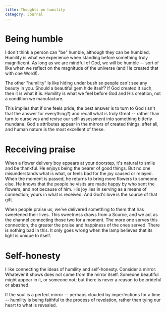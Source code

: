```yaml
---
title: Thoughts on humility
category: Journal
---
```


# Being humble

I don't think a person can "be" humble, although they can be humbled.
Humility is what we experience when standing before something truly
magnificent.  As long as we are mindful of God, we will be humble --
sort of like when we reflect on the magnitude of the universe (and He
created that with one Word!).

The other "humility" is like hiding under bush so people can't see any
beauty in you.  Should a beautiful gem hide itself?  If God created it
such, then it is what it is.  Humility is what we feel before God and
His creation, not a condition we manufacture.

This implies that if one feels pride, the best answer is to turn to God
(isn't that the answer for everything?) and recall what is truly Great
-- rather than turn to ourselves and revise our self-assessment into
something bitterly mundane.  God's attributes appear in the mirrors of
created things, after all, and human nature is the most excellent of
these.

# Receiving praise

When a flower delivery boy appears at your doorstep, it's natural to
smile and be thankful. He enjoys being the bearer of good things. But no
one misunderstands what is what, or feels bad for the joy caused or
relayed. When the moment is passed, he returns to bring more flowers to
someone else. He knows that the people he visits are made happy by who
sent the flowers, and not because of him. His joy lies in serving as a
means of connection; yours in what is received. And God's love is the
source of that gift.

When people praise us, we've delivered something to them that has
sweetened their lives.  This sweetness draws from a Source, and we act
as the channel connecting those two for a moment.  The more one serves
this connection, the greater the praise and happiness of the ones
served.  There is nothing bad in this.  It only goes wrong when the lamp
believes that its light is unique to itself.

# Self-honesty

I like connecting the ideas of humility and self-honesty.  Consider a
mirror: Whatever it shows does not come from the mirror itself.  Someone
beautiful might appear in it, or someone not; but there is never a
reason to be prideful or abashed.

If the soul is a perfect mirror -- perhaps clouded by imperfections for
a time -- humility is being faithful to the process of revelation,
rather than tying our heart to what is revealed.


